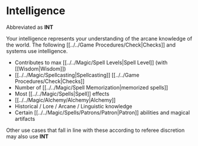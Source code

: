 # Intelligence

Abbreviated as **INT**

Your intelligence represents your understanding of the arcane knowledge of the world. The following [[../../Game Procedures/Check\|Checks]] and systems use intelligence.

- Contributes to max [[../../Magic/Spell Levels\|Spell Level]] (with [[Wisdom\|Wisdom]])
- [[../../Magic/Spellcasting|Spellcasting]] [[../../Game Procedures/Check|Checks]]
- Number of [[../../Magic/Spell Memorization\|memorized spells]]
- Most [[../../Magic/Spells|Spell]] effects
- [[../../Magic/Alchemy/Alchemy\|Alchemy]]
- Historical / Lore / Arcane / Linguistic knowledge
- Certain [[../../Magic/Spells/Patrons/Patron\|Patron]] abilities and magical artifacts

Other use cases that fall in line with these according to referee discretion may also use **INT**